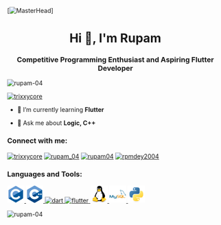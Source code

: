 [![MasterHead](https://miro.medium.com/v2/resize:fit:828/format:webp/1*FWy3MRJUFskfxF5rCvXDqw.jpeg)]
<h1 align="center">Hi 👋, I'm Rupam</h1>
<h3 align="center">Competitive Programming Enthusiast and Aspiring Flutter Developer</h3>

<p align="left"> <img src="https://komarev.com/ghpvc/?username=rupam-04&label=Profile%20views&color=0e75b6&style=flat" alt="rupam-04" /> </p>

<p align="left"> <a href="https://twitter.com/trixxycore" target="blank"><img src="https://img.shields.io/twitter/follow/trixxycore?logo=twitter&style=for-the-badge" alt="trixxycore" /></a> </p>

- 🌱 I’m currently learning **Flutter**

- 💬 Ask me about **Logic, C++**

<h3 align="left">Connect with me:</h3>
<p align="left">
<a href="https://twitter.com/trixxycore" target="blank"><img align="center" src="https://raw.githubusercontent.com/rahuldkjain/github-profile-readme-generator/master/src/images/icons/Social/twitter.svg" alt="trixxycore" height="30" width="40" /></a>
<a href="https://www.codechef.com/users/rupam_04" target="blank"><img align="center" src="https://cdn.jsdelivr.net/npm/simple-icons@3.1.0/icons/codechef.svg" alt="rupam_04" height="30" width="40" /></a>
<a href="https://codeforces.com/profile/rupam04" target="blank"><img align="center" src="https://raw.githubusercontent.com/rahuldkjain/github-profile-readme-generator/master/src/images/icons/Social/codeforces.svg" alt="rupam04" height="30" width="40" /></a>
<a href="https://www.leetcode.com/rpmdey2004" target="blank"><img align="center" src="https://raw.githubusercontent.com/rahuldkjain/github-profile-readme-generator/master/src/images/icons/Social/leet-code.svg" alt="rpmdey2004" height="30" width="40" /></a>
</p>

<h3 align="left">Languages and Tools:</h3>
<p align="left"> <a href="https://www.cprogramming.com/" target="_blank" rel="noreferrer"> <img src="https://raw.githubusercontent.com/devicons/devicon/master/icons/c/c-original.svg" alt="c" width="40" height="40"/> </a> <a href="https://www.w3schools.com/cpp/" target="_blank" rel="noreferrer"> <img src="https://raw.githubusercontent.com/devicons/devicon/master/icons/cplusplus/cplusplus-original.svg" alt="cplusplus" width="40" height="40"/> </a> <a href="https://dart.dev" target="_blank" rel="noreferrer"> <img src="https://www.vectorlogo.zone/logos/dartlang/dartlang-icon.svg" alt="dart" width="40" height="40"/> </a> <a href="https://flutter.dev" target="_blank" rel="noreferrer"> <img src="https://www.vectorlogo.zone/logos/flutterio/flutterio-icon.svg" alt="flutter" width="40" height="40"/> </a> <a href="https://www.linux.org/" target="_blank" rel="noreferrer"> <img src="https://raw.githubusercontent.com/devicons/devicon/master/icons/linux/linux-original.svg" alt="linux" width="40" height="40"/> </a> <a href="https://www.mysql.com/" target="_blank" rel="noreferrer"> <img src="https://raw.githubusercontent.com/devicons/devicon/master/icons/mysql/mysql-original-wordmark.svg" alt="mysql" width="40" height="40"/> </a> <a href="https://www.python.org" target="_blank" rel="noreferrer"> <img src="https://raw.githubusercontent.com/devicons/devicon/master/icons/python/python-original.svg" alt="python" width="40" height="40"/> </a> </p>

<p><img align="center" src="https://github-readme-streak-stats.herokuapp.com/?user=rupam-04&" alt="rupam-04" /></p>
